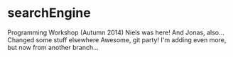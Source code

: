 searchEngine
============

Programming Workshop (Autumn 2014)
Niels was here!
And Jonas, also...
Changed some stuff elsewhere
Awesome, git party!
I'm adding even more, but now from another branch...
